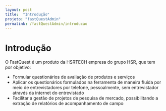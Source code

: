 ```yaml
---
layout: post
title:  "Introdução"
projeto: "fastQuestAdmin"
permalink: /fastQuestAdmin/introducao
---
```


# Introdução

O FastQuest é um produto da HSRTECH empresa do grupo HSR, que tem por objetivo:

- Formular questionários de avaliação de produtos e serviços
- Aplicar os questionários formulados na ferramenta de maneira fluída por meio de entrevistadores por telefone, pessoalmente, sem entrevistador através da internet do entrevistado
- Facilitar a gestão de projetos de pesquisa de mercado, possibilitando a extração de relatórios de acompanhamento de campo